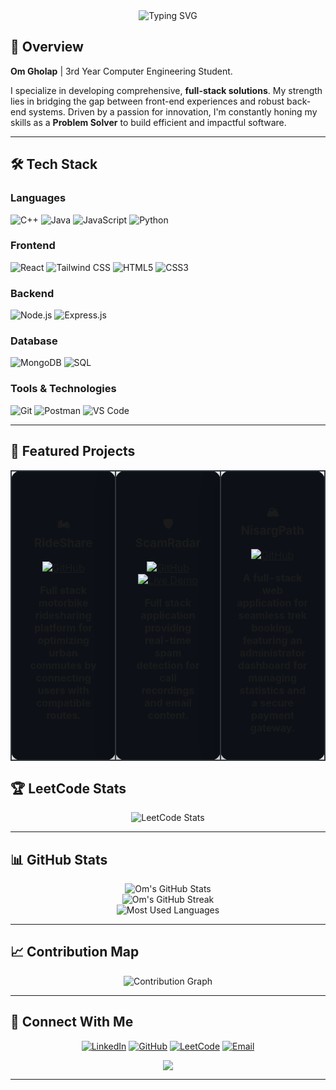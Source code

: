 <div align="center">
  <img src="https://readme-typing-svg.herokuapp.com?font=Fira+Code&size=30&pause=1000&color=36BCF7&center=true&vCenter=true&width=600&lines=Full+Stack+Developer;Computer+Engineering+Student;MERN+Stack+Enthusiast;Problem+Solver" alt="Typing SVG" />
</div>

## 🌟 Overview

**Om Gholap** | 3rd Year Computer Engineering Student.

I specialize in developing comprehensive, **full-stack solutions**. My strength lies in bridging the gap between front-end experiences and robust back-end systems. Driven by a passion for innovation, I'm constantly honing my skills as a **Problem Solver** to build efficient and impactful software.

---

## 🛠️ Tech Stack

### Languages
![C++](https://img.shields.io/badge/C%2B%2B-00599C?style=for-the-badge&logo=c%2B%2B&logoColor=white)
![Java](https://img.shields.io/badge/Java-ED8B00?style=for-the-badge&logo=openjdk&logoColor=white)
![JavaScript](https://img.shields.io/badge/JavaScript-F7DF1E?style=for-the-badge&logo=javascript&logoColor=black)
![Python](https://img.shields.io/badge/Python-3776AB?style=for-the-badge&logo=python&logoColor=white)

### Frontend
![React](https://img.shields.io/badge/React-61DAFB?style=for-the-badge&logo=react&logoColor=black)
![Tailwind CSS](https://img.shields.io/badge/Tailwind_CSS-38B2AC?style=for-the-badge&logo=tailwind-css&logoColor=white)
![HTML5](https://img.shields.io/badge/HTML5-E34F26?style=for-the-badge&logo=html5&logoColor=white)
![CSS3](https://img.shields.io/badge/CSS3-1572B6?style=for-the-badge&logo=css3&logoColor=white)

### Backend
![Node.js](https://img.shields.io/badge/Node.js-43853D?style=for-the-badge&logo=node.js&logoColor=white)
![Express.js](https://img.shields.io/badge/Express.js-404D59?style=for-the-badge&logo=express&logoColor=white)

### Database
![MongoDB](https://img.shields.io/badge/MongoDB-4EA94B?style=for-the-badge&logo=mongodb&logoColor=white)
![SQL](https://img.shields.io/badge/SQL-336791?style=for-the-badge&logo=postgresql&logoColor=white)

### Tools & Technologies
![Git](https://img.shields.io/badge/Git-F05032?style=for-the-badge&logo=git&logoColor=white)
![Postman](https://img.shields.io/badge/Postman-FF6C37?style=for-the-badge&logo=postman&logoColor=white)
![VS Code](https://img.shields.io/badge/VS_Code-007ACC?style=for-the-badge&logo=visual-studio-code&logoColor=white)

---
## 🚀 Featured Projects

<div align="center">
  
<table>
<tr>
<td width="33%" align="center" style="background-color: #0D1117; border: 2px solid #30363D; border-radius: 15px; padding: 25px; box-shadow: 0 8px 32px rgba(0,0,0,0.3);">

### 🏍️ RideShare
[![GitHub](https://img.shields.io/badge/GitHub-Repo-black?style=flat&logo=github)](https://github.com/omgholap11/RideShare)

**Full stack motorbike ridesharing platform for optimizing urban commutes by connecting users with compatible routes.**

</td>
<td width="33%" align="center" style="background-color: #0D1117; border: 2px solid #30363D; border-radius: 15px; padding: 25px; box-shadow: 0 8px 32px rgba(0,0,0,0.3);">

### 🛡️ ScamRadar
[![GitHub](https://img.shields.io/badge/GitHub-Repo-black?style=flat&logo=github)](https://github.com/Sarish05/ScamRadar)
[![Live Demo](https://img.shields.io/badge/🔗-Live%20Demo-blue?style=flat&labelColor=000000)](https://scam-radar.vercel.app/)

**Full stack application providing real-time spam detection for call recordings and email content.**

</td>
<td width="33%" align="center" style="background-color: #0D1117; border: 2px solid #30363D; border-radius: 15px; padding: 25px; box-shadow: 0 8px 32px rgba(0,0,0,0.3);">

### 🏔️ NisargPath
[![GitHub](https://img.shields.io/badge/GitHub-Repo-black?style=flat&logo=github)](https://github.com/omgholap11/NisargPath)

**A full-stack web application for seamless trek booking, featuring an administrator dashboard for managing statistics and a secure payment gateway.**

</td>
</tr>
</table>

</div>


## 🏆 LeetCode Stats

<div align="center">
  <img src="https://leetcard.jacoblin.cool/Om_Gholap?theme=dark&font=Karma&ext=heatmap" alt="LeetCode Stats"/>
</div>


---

## 📊 GitHub Stats

<div align="center">
  <img src="https://github-readme-stats.vercel.app/api?username=omgholap11&show_icons=true&theme=tokyonight&hide_border=true&bg_color=0D1117" alt="Om's GitHub Stats" />
</div>

<div align="center">
  <img src="https://github-readme-streak-stats.herokuapp.com/?user=omgholap11&theme=tokyonight&hide_border=true&background=0D1117" alt="Om's GitHub Streak" />
</div>

<div align="center">
  <img src="https://github-readme-stats.vercel.app/api/top-langs/?username=omgholap11&layout=compact&theme=tokyonight&hide_border=true&bg_color=0D1117" alt="Most Used Languages" />
</div>

---

## 📈 Contribution Map

<div align="center">
  <img src="https://github-readme-activity-graph.vercel.app/graph?username=omgholap11&theme=tokyo-night&hide_border=true&bg_color=0D1117" alt="Contribution Graph" />
</div>

---

## 🤝 Connect With Me

<div align="center">
  
[![LinkedIn](https://img.shields.io/badge/LinkedIn-0077B5?style=for-the-badge&logo=linkedin&logoColor=white)](https://www.linkedin.com/in/om-gholap-4b011b293)
[![GitHub](https://img.shields.io/badge/GitHub-100000?style=for-the-badge&logo=github&logoColor=white)](https://github.com/omgholap11)
[![LeetCode](https://img.shields.io/badge/LeetCode-FFA116?style=for-the-badge&logo=leetcode&logoColor=black)](https://leetcode.com/Om_Gholap)
[![Email](https://img.shields.io/badge/Email-D14836?style=for-the-badge&logo=gmail&logoColor=white)](mailto:omgholap051@gmail.com)

</div>


<div align="center">
  <img src="https://capsule-render.vercel.app/api?type=waving&color=0:36BCF7,100:667eea&height=120&section=footer&animation=fadeIn" />
</div>

---





